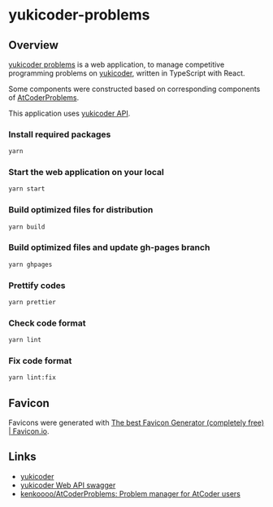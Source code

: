 # yukicoder-problems

## Overview

[yukicoder problems](https://iilj.github.io/yukicoder-problems/) is a web application, to manage competitive programming problems on [yukicoder](https://yukicoder.me/), written in TypeScript with React.

Some components were constructed based on corresponding components of [AtCoderProblems](https://github.com/kenkoooo/AtCoderProblems).

This application uses [yukicoder API](https://petstore.swagger.io/?url=https://yukicoder.me/api/swagger.yaml).

### Install required packages
```bash
yarn
```

### Start the web application on your local
```bash
yarn start
```

### Build optimized files for distribution
```bash
yarn build
```

### Build optimized files and update gh-pages branch
```bash
yarn ghpages
```

### Prettify codes
```bash
yarn prettier
```

### Check code format
```bash
yarn lint
```

### Fix code format
```bash
yarn lint:fix
```

## Favicon

Favicons were generated with [The best Favicon Generator \(completely free\) \| Favicon\.io](https://favicon.io/favicon-generator/).

## Links

- [yukicoder](https://yukicoder.me/)
- [yukicoder Web API swagger](https://petstore.swagger.io/?url=https://yukicoder.me/api/swagger.yaml)
- [kenkoooo/AtCoderProblems: Problem manager for AtCoder users](https://github.com/kenkoooo/AtCoderProblems)
